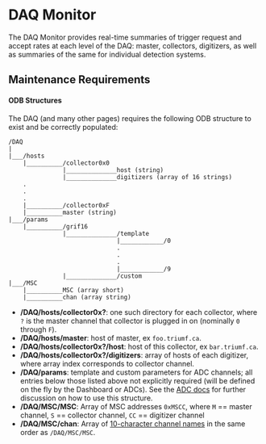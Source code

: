 DAQ Monitor
===========

The DAQ Monitor provides real-time summaries of trigger request and accept rates at each level of the DAQ: master, collectors, digitizers, as well as summaries of the same for individual detection systems.

## Maintenance Requirements

#### ODB Structures

The DAQ (and many other pages) requires the following ODB structure to exist and be correctly populated:

```
/DAQ
|
|___/hosts
    |__________/collector0x0
               |______________host (string)
               |______________digitizers (array of 16 strings)
    .
    .
    .
    |__________/collector0xF
    |__________master (string)
|___/params
    |__________/grif16
               |______________/template
                              |____________/0
                              .
                              .
                              .
                              |____________/9
               |______________/custom
|___/MSC
    |__________MSC (array short)
    |__________chan (array string)
```

 - **/DAQ/hosts/collector0x?**: one such directory for each collector, where `?` is the master channel that collector is plugged in on (nominally `0` through `F`).
 - **/DAQ/hosts/master**: host of master, ex `foo.triumf.ca`.
 - **/DAQ/hosts/collector0x?/host**: host of this collector, ex `bar.triumf.ca`.
 - **/DAQ/hosts/collector0x?/digitizers**: array of hosts of each digitizer, where array index corresponds to collector channel.
 - **/DAQ/params**: template and custom parameters for ADC channels; all entries below those listed above not explicitly required (will be defined on the fly by the Dashboard or ADCs). See the [ADC docs](https://github.com/BillMills/griffin-dashboard/blob/gh-pages/templates/detectors/adc-sidebar/README.md) for further discussion on how to use this structure.
 - **/DAQ/MSC/MSC**: Array of MSC addresses `0xMSCC`, where `M` == master channel, `S` == collector channel, `CC` == digitizer channel
 - **/DAQ/MSC/chan**: Array of [10-character channel names](https://www.triumf.info/wiki/tigwiki/index.php/Detector_Nomenclature) in the same order as `/DAQ/MSC/MSC`.